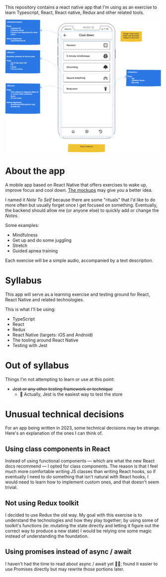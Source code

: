 This repository contains a react native app that I'm using as an exercise to learn Typescript, React, React native, Redux and other related tools.

![App Mockup](docs/img/mockup.png)

# About the app

A mobile app based on React Native that offers exercises to wake up, improve focus and cool down. [The mockups](https://github.com/noelrivasc/note-to-self/blob/main/ux-mockups/NoteToSelf-v0.2.pdf) may give you a better idea.

I named it _Note To Self_ because there are some "rituals" that I'd like to do more often but usually forget once I get focused on something. Eventually, the backend should allow me (or anyone else) to quickly add or change the _Notes_.

Some examples: 

* Mindfulness
* Get up and do some juggling 
* Stretch
* Guided apnea training

Each exercise will be a simple audio, accompanied by a text description.

# Syllabus

This app will serve as a learning exercise and testing ground for React, React Native and related technologies.

This is what I'll be using:

* TypeScript
* React
* Redux
* React Native (targets: iOS and Android)
* The tooling around React Native
* Testing with Jest

# Out of syllabus

Things I'm not attempting to learn or use at this point:

* ~~Jest or any other testing framework or technique~~
    * 🤔 Actually, Jest is the easiest way to test the store

# Unusual technical decisions

For an app being written in 2023, some technical decisions may be strange. Here's an explanation of the ones I can think of.

## Using class components in React

Instead of using functional components — which are what the new React docs recommend — I opted for class components. The reason is that I feel much more comfortable writing JS classes than writing React hooks, so if eventually I need to do something that isn't natural with React hooks, I would need to learn how to implement custom ones, and that doesn't seem trivial.

## Not using Redux toolkit

I decided to use Redux the old way. My goal with this exercise is to understand the technologies and how they play together; by using some of toolkit's functions (ie: mutating the state directly and letting it figure out the correct way to produce a new state) I would be relying one some magic instead of understanding the foundation.

## Using promises instead of async / await

I haven't had the time to read about async / await yet 🤷‍♂️; found it easier to use Promises directly but may rewrite those portions later.

